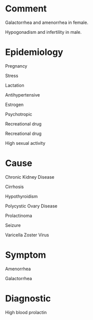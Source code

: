 # Comment

Galactorrhea and amenorrhea in female.

Hypogonadism and infertility in male.

# Epidemiology

Pregnancy

Stress

Lactation

Antihypertensive

Estrogen

Psychotropic

Recreational drug

Recreational drug

High sexual activity

# Cause

Chronic Kidney Disease

Cirrhosis

Hypothyroidism

Polycystic Ovary Disease

Prolactinoma

Seizure

Varicella Zoster Virus

# Symptom

Amenorrhea

Galactorrhea

# Diagnostic

High blood prolactin

